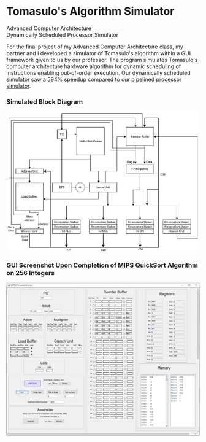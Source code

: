 # Tomasulo's Algorithm Simulator

Advanced Computer Architecture<br />
Dynamically Scheduled Processor Simulator

For the final project of my Advanced Computer Architecture class, my partner and I developed a simulator of Tomasulo's algorithm within a GUI framework given to us by our professor. The program simulates Tomasulo's computer architecture hardware algorithm for dynamic scheduling of instructions enabling out-of-order execution. Our dynamically scheduled simulator saw a 594% speedup compared to our [pipelined processor simulator](https://github.com/tloula/pipelined-processor-simulator).

### Simulated Block Diagram

![Block Diagram Simulator is Modeled After](https://github.com/tloula/tomasulo-simulator/blob/master/block-diagram.jpg)

### GUI Screenshot Upon Completion of MIPS QuickSort Algorithm on 256 Integers

![Screenshot of Tomasulo GUI](https://github.com/tloula/tomasulo-simulator/blob/master/gui-screenshot.png)
